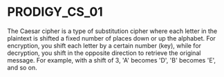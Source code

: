 # PRODIGY_CS_01
The Caesar cipher is a type of substitution cipher where each letter in the plaintext is shifted a fixed number of places down or up the alphabet. For encryption, you shift each letter by a certain number (key), while for decryption, you shift in the opposite direction to retrieve the original message. For example, with a shift of 3, 'A' becomes 'D', 'B' becomes 'E', and so on.
